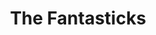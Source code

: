 ---
title: The Fantasticks
year: 1964
opening_date: 1964-05-29
closing_date: 1964-06-06
layout: productions
featured_image: 
image_caption:
image_credit:
playbill:
category:
Theatre: Theatre Jacksonville
Venue: Little Theatre
cast:
  The Narrator: Larry Dorminy
  The Girl: Mary Sidney
  The Boy: David Lang
  The Girl's Father: Paul Galloway
  The Boy's Father: William Scott Thornton
  The Old Actor: Ernest Goldsmith
  The Man Who Dies: Ed Poole
  The Mute: John Skye
crew:
  Director: George Ballis
  Technical Director: Chase Ambler
  Musical Director: Rosalind MacEnulty
  Stage Manager:
    - A. Ira Fink
    - Thelma Baker
  Lighting:
    - Chase Ambler
    - Peggy Miller
  Costumes: Ed Poole
  Properties:
    - Ed Poole
    - Gladys Dale
    - Ruth Glezen
    - Beverly Fink
    - Esther Barnes
  Make-up:
    - Sallie Gibbs
    - Bunni Thornhill
    - Ellen Black
    - Ed Heist, Jr.
  Set Consultant: Chase Ambler
  Set Crew:
    - Ernest Goldsmith
    - Tim McManus
    - Gladys Dale
    - Peggy Miller
    - Don McIntire
orchestra:
  Piano: Rosalind MacEnulty
  Drums: John Wolters
external_links:
---